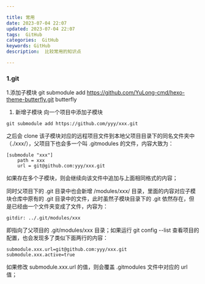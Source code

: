 ```yaml
---

title: 常用
date: 2023-07-04 22:07
updated: 2023-07-04 22:07
tags:  GitHub
categories:  GitHub
keywords: GitHub
description:  比较常用的知识点

---
```


### 1.git
1.添加子模块
git submodule add https://github.com/YuLong-cmd/hexo-theme-butterfly.git   butterfly
1. 新增子模块
向一个项目中添加子模块

```git
git submodule add https://github.com/yyy/xxx.git
```

之后会 clone 该子模块对应的远程项目文件到本地父项目目录下的同名文件夹中（./xxx/），父项目下也会多一个叫 .gitmodules 的文件，内容大致为：
```git
[submodule "xxx"]
	path = xxx
	url = git@github.com:yyy/xxx.git
```
如果存在多个子模块，则会继续向该文件中追加与上面相同格式的内容；

同时父项目下的 .git 目录中也会新增 /modules/xxx/ 目录，里面的内容对应子模块仓库中原有的 .git 目录中的文件，此时虽然子模块目录下的 .git 依然存在，但是已经由一个文件夹变成了文件，内容为：
```git
gitdir: ../.git/modules/xxx
```
即指向了父项目的 .git/modules/xxx 目录；如果运行 git config --list 查看项目的配置，也会发现多了类似下面两行的内容：
```git
submodule.xxx.url=git@github.com:yyy/xxx.git
submodule.xxx.active=true
```
如果修改 submodule.xxx.url 的值，则会覆盖 .gitmodules 文件中对应的 url 值；